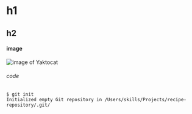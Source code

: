 # h1
## h2

#### image
![image of Yaktocat](https://octodex.github.com/images/yaktocat.png)
###### code
```
$ git init
Initialized empty Git repository in /Users/skills/Projects/recipe-repository/.git/
```
